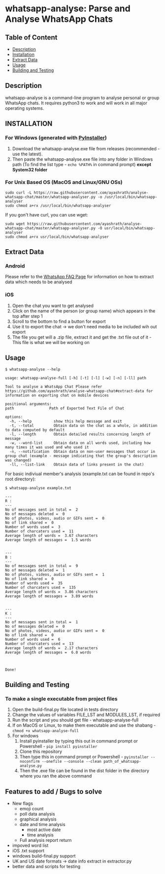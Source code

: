 # whatsapp-analyse: Parse and Analyse WhatsApp Chats

[comment]: <> (Add gif where it is being used)

## Table of Content

- [Description](#description)
- [Installation](#installation)
- [Extract Data](#extract-data)
- [Usage](#usage)
- [Building and Testing](#building-and-testing)

## Description

whatsapp-analyse is a command-line program to analyse personal or group WhatsApp chats. It requires python3 to work and will work in all major operating systems.

## INSTALLATION

### For Windows (generated with [PyInstaller](https://github.com/pyinstaller/pyinstaller))

1. Download the whatsapp-analyse.exe file from releases (recommended - use the latest).
2. Then paste the whatsapp-analyse.exe file into any folder in Windows path (To find the list type - `echo %PATH%` in command prompt) **except System32 folder**

### For Unix Based OS (MacOS and Linux/GNU OSs)

    sudo curl -L https://raw.githubusercontent.com/ayashrath/analyse-whatsapp-chat/master/whatsapp-analyser.py -o /usr/local/bin/whatsapp-analyser
    sudo chmod a+rx /usr/local/bin/whatsapp-analyser

If you gon't have curl, you can use wget:

    sudo wget https://raw.githubusercontent.com/ayashrath/analyse-whatsapp-chat/master/whatsapp-analyser.py -O usr/local/bin/whatsapp-analyser
    sudo chmod a+rx usr/local/bin/whatsapp-analyser

## Extract Data

### Android

Please refer to the [WhatsApp FAQ Page](https://faq.whatsapp.com/1180414079177245) for information on how to extract data which needs to be analysed

### iOS

1. Open the chat you want to get analysed
2. Click on the name of the person (or group name) which appears in the top after step 1
3. Scroll to the bottom to find a button for export
4. Use it to export the chat -> we don't need media to be included wih out export
5. The file you get will a .zip file, extract it and get the .txt file out of it - This file  is what we will be working on

## Usage

    $ whatsapp-analyse --help 

    usage: whatsapp-analyse-full [-h] [-t] [-l] [-w] [-n] [-ll] path

    Tool to analyse a WhatsApp Chat Please refer https://github.com/ayashrath/analyse-whatsapp-chat#extract-data for information on exporting chat on mobile devices

    positional arguments:
    path                Path of Exported Text File of Chat

    options:
      -h, --help          show this help message and exit
      -t, --total         Obtain data on the chat as a whole, in addition to data computed by default
      -l, --length        Obtain detailed results concerning length of message
      -w, --word-list     Obtain data on all words used, including how many times it was used and who used it
      -n, --notification  Obtain data on non-user messages that occur in group chat (example - message indicating that the group's description was changed)
      -ll, --list-link    Obtain data of links present in the chat)

For basic indiviual member's analysis (example.txt can be found in repo's root directory):

    $ whatsapp-analyse example.txt

    ---
    R :
    ---
    No of messages sent in total =  2
    No of messages deleted =  0
    No of photos, videos, audio or GIFs sent =  0
    No of link shared =  0
    Number of words used =  3
    Number of charcaters used =  11
    Average length of words =  3.67 characters
    Average length of messages =  1.5 words
    
    
    ---
    B :
    ---
    No of messages sent in total =  9
    No of messages deleted =  1
    No of photos, videos, audio or GIFs sent =  1
    No of link shared =  0
    Number of words used =  35
    Number of charcaters used =  135
    Average length of words =  3.86 characters
    Average length of messages =  3.89 words
    
    
    ---
    K :
    ---
    No of messages sent in total =  1
    No of messages deleted =  0
    No of photos, videos, audio or GIFs sent =  0
    No of link shared =  0
    Number of words used =  6
    Number of charcaters used =  13
    Average length of words =  2.17 characters
    Average length of messages =  6.0 words
    
    
    
    Done!

## Building and Testing

### To make a single executable from project files

1. Open the build-final.py file located in tests directory
2. Change the values of variables FILE_LST and MODULES_LST, if required
3. Run the script and you should get file - whatsapp-analyse-full
4. If on MacOS or Linux, to make them executable and use the shabang - `chmod +x whatsapp-analyse-full`
5. For windows
    1. Install pyinstaller by typing this out in command prompt or Powershell - `pip install pyinstaller`  
    2. Clone this repository  
    3. Then type this in command prompt or Powershell - `pyinstaller --noconfirm --onefile --console --clean path_of_whatsapp-analyse.py`  
    4. Then the .exe file can be found in the dist folder in the directory where you ran the above command

## Features to add / Bugs to solve

- New flags
  - emoji count
  - poll data analysis
  - graphical analysis
  - date and time analysis
    - most active date
    - time analysis
  - Full analysis report return
- impoved word list
- iOS .txt support
- windows build-final.py support
- UK and US date formats -> date info extract in extractor.py
- better data and scripts for testing
